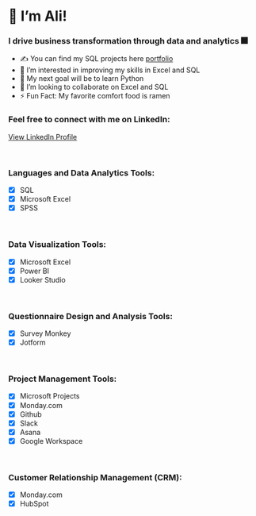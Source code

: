# 👋 I’m Ali!

### I drive business transformation through data and analytics 🎆

- ✍ You can find my SQL projects here [portfolio](https://github.com/alixain10/SQL-Portfolio-Projects)
- 👀 I’m interested in improving my skills in Excel and SQL
- 🥅 My next goal will be to learn Python
- 💞️ I’m looking to collaborate on Excel and SQL
- ⚡ Fun Fact: My favorite comfort food is ramen

### Feel free to connect with me on LinkedIn:
[View LinkedIn Profile](https://www.linkedin.com/in/alixain10/)

<br />

### Languages and Data Analytics Tools:
- [x] SQL
- [x] Microsoft Excel
- [x] SPSS

<br />

### Data Visualization Tools:
- [x] Microsoft Excel
- [x] Power BI
- [x] Looker Studio

<br />

### Questionnaire Design and Analysis Tools:
- [x] Survey Monkey
- [x] Jotform

<br />

### Project Management Tools:
- [x] Microsoft Projects
- [x] Monday.com
- [x] Github
- [x] Slack
- [x] Asana
- [x] Google Workspace

<br />

### Customer Relationship Management (CRM):
- [x] Monday.com
- [x] HubSpot

<br />
